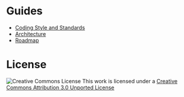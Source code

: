 # Guides

* [Coding Style and Standards](coding_style_and_standards.md)
* [Architecture](architecture.md)
* [Roadmap](roadmap.md)

# License

![Creative Commons License](http://i.creativecommons.org/l/by/3.0/88x31.png)
This work is licensed under a [Creative Commons Attribution 3.0 Unported License](http://creativecommons.org/licenses/by/3.0/deed.en_US)
